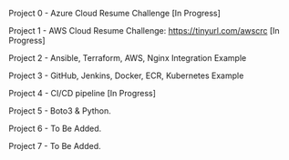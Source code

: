 Project 0 - Azure Cloud Resume Challenge [In Progress]

Project 1 - AWS Cloud Resume Challenge: https://tinyurl.com/awscrc [In Progress]

Project 2 - Ansible, Terraform, AWS, Nginx Integration Example

Project 3 - GitHub, Jenkins, Docker, ECR, Kubernetes Example

Project 4 - CI/CD pipeline [In Progress]

Project 5 - Boto3 & Python.

Project 6 - To Be Added.

Project 7 - To Be Added.
